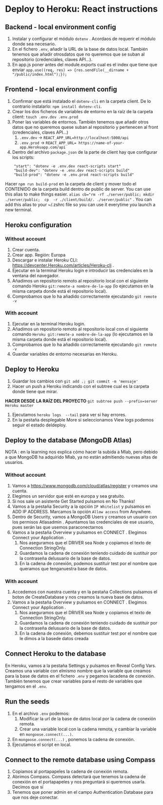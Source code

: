 # Deploy to Heroku: React instructions

## Backend - local environment config
1. Instalar y configurar el módulo `dotenv` . Acordaos de requerir el módulo donde sea necesario.
2. En el fichero `.env`, añadir la URL de la base de datos local. También tenemos que añadir otrosdatos que no queremos que se suban al repositorio (credenciales, claves API...).
3. En app.js poner antes del module.exports cual es el index que tiene que enviar  `app.use((req, res) => {res.sendFile(__dirname + "/public/index.html");});`

## Frontend - local environment config
1. Confirmar que está instalado el `dotenv-cli` en la carpeta client. De lo contrario instalarlo: `npm install dotenv-cli`.
2. Crear los dos ficheros de variables de entorno en la raíz de la carpeta client: `touch .env.dev .env.prod`
3. Poner las variables de entornos.  También tenemos que añadir otros datos que no queremos quese suban al repositorio y pertenecen al front (credenciales, claves API...)
    1. `.env.dev` -> `REACT_APP_URL=http://localhost:5000/api`
    2. `.env.prod` -> `REACT_APP_URL= https://name-of-your-app.Herokuapp.com/api`
4. Dentro del archivo `package.json` de la parte de client hay que configurar los scripts:
```
    "start": "dotenv -e .env.dev react-scripts start"
    "build-dev": "dotenv -e .env.dev react-scripts build"
    "build-prod": "dotenv -e .env.prod react-scripts build"
```

Hacer `npm run build-prod` en la carpeta de client y mover todo el CONTENIDO de la carpeta build dentro de public de server. You can use this alias to make things easier. `alias cb="rm -rf ./server/public; mkdir ./server/public;  cp  -r ./client/build/. ./server/public"` . You can add this alias to your ~/.zshrc file so you can use it everytime you launch a new terminal.

## Heroku configuration

### Without account
1. Crear cuenta.
2. Crear app. Región: Europa 
3. Descargar e instalar Heroku CLI: https://devcenter.Heroku.com/articles/Heroku-cli .
4. Ejecutar en la terminal Heroku login e introducir las credenciales en la ventana del navegador.
5. Añadimos un repositorio remoto al repositorio local con el siguiente comando Heroku `git:remote-a nombre-de-la-app` (lo ejecutamos en la misma carpeta donde está el repositorio local).
6. Comprobamos que lo ha añadido correctamente ejecutando `git remote -v`

### With account
1. Ejecutar en la terminal Heroku login.
2. Añadimos un repositorio remoto al repositorio local con el siguiente comando `Heroku git:remote-a nombre-de-la-app` (lo ejecutamos en la misma carpeta donde está el repositorio local).
3. Comprobamos que lo ha añadido correctamente ejecutando `git remote -v`
4. Guardar variables de entorno necesarias en Heroku.

## Deploy to Heroku
1. Guardar los cambios con `git add .; git commit -m 'mensaje'`
2. Hacer un push a Heroku indicando con el subtree cual es la carpeta donde tiene que mirar. 

**HACER DESDE LA RAÍZ DEL PROYECTO**
`git subtree push --prefix=server Heroku master`

1. Ejecutamos `heroku logs  --tail` para ver si hay errores.
2. En la pestaña desplegable More si seleccionamos View logs podemos seguir el estado deldeploy.

## Deploy to the database (MongoDB Atlas)
NOTA : en la learning nos explica cómo hacer la subida a Mlab, pero debido a que MongoDB ha adquirido Mlab, ya no están admitiendo nuevas altas de usuarios.

### Without account
1. Vamos a https://www.mongodb.com/cloud/atlas/register  y creamos una cuenta.
2. Elegimos un servidor que esté en europa y sea gratuito.
3. Si nos sale un asistente  Get Started  pulsamos en  No Thanks!
4. Vamos a la pestaña Security a la opción  `IP Whitelist`  y pulsamos en  ADD IP ADDRESS. Marcamos la opción `Allow access` from Anywhere.
5. Dentro de  Security, vamos a  MongoDB Users  y creamos un usuario con los permisos  Atlasadmin . Apuntamos las credenciales de ese usuario, pues serán las que usemos paraconectarnos
6. Vamos a la pestaña  Overview  y pulsamos en  CONNECT . Elegimos  Connect your Application .
   1. Nos aseguramos que el  DRIVER  sea Node y copiamos el texto de  Connection StringOnly.
   2. Guardamos la cadena de conexión teniendo cuidado de sustituir por la contraseña delusuario de la base de datos.
   3. En la cadena de conexión, podemos sustituir  test  por el nombre que queramos que tenganuestra base de datos.

### With account
1. Accedemos con nuestra cuenta y en la pestaña  Collections  pulsamos el boton de  CreateDatabase  y nos creamos la nueva base de datos.
2. Vamos a la pestaña  Overview  y pulsamos en  CONNECT . Elegimos  Connect your Application .
   1. Nos aseguramos que el  DRIVER  sea Node y copiamos el texto de  Connection StringOnly.
   2. Guardamos la cadena de conexión teniendo cuidado de sustituir por la contraseña delusuario de la base de datos.
   3. En la cadena de conexión, debemos sustituir  test  por el nombre que le dimos a la basede datos creada

## Connect Heroku to the database
En Heroku, vamos a la pestaña Settings y pulsamos en  Reveal Config Vars. Creamos una variable con elmismo nombre que la variable que creamos para la base de datos en el fichero `.env`  y pegamos lacadena de conexión. También tenemos que crear variables para el resto de variables que tengamos en el `.env`.

## Run the seeds
1. En el archivo `.env` podemos:
   1. Modificar la url de la base de datos local por la cadena de conexión remota.
   2. Crear una variable local con la cadena remota, y cambiar la variable en `mongoose.connect(...)`.
2. En  `mongoose.connect(...)` , ponemos la cadena de conexión.
3. Ejecutamos el script en local.

## Connect to the remote database using Compass
1. Copiamos al portapapeles la cadena de conexión remota.
2. Abrimos Compass. Compass detectará que tenemos la cadena de conexión en el portapapeles y nos preguntará si queremos usarla. Decimos que sí
3. Tenemos que poner  admin en el campo  Authentication Database  para que nos deje conectar.